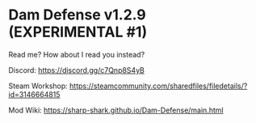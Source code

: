 # Dam Defense v1.2.9 (EXPERIMENTAL #1)

Read me? How about I read you instead?

Discord: https://discord.gg/c7Qnp8S4yB

Steam Workshop: https://steamcommunity.com/sharedfiles/filedetails/?id=3146664815

Mod Wiki: https://sharp-shark.github.io/Dam-Defense/main.html
